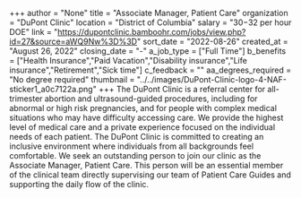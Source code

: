 +++
author = "None"
title = "Associate Manager, Patient Care"
organization = "DuPont Clinic"
location = "District of Columbia"
salary = "$30-$32 per hour DOE"
link = "https://dupontclinic.bamboohr.com/jobs/view.php?id=27&source=aWQ9Nw%3D%3D"
sort_date = "2022-08-26"
created_at = "August 26, 2022"
closing_date = "-"
a_job_type = ["Full Time"]
b_benefits = ["Health Insurance","Paid Vacation","Disability insurance","Life insurance","Retirement","Sick time"]
c_feedback = ""
aa_degrees_required = "No degree required"
thumbnail = "../../images/DuPont-Clinic-logo-4-NAF-sticker1_a0c7122a.png"
+++
The DuPont Clinic is a referral center for all-trimester abortion and ultrasound-guided procedures, including for abnormal or high risk pregnancies, and for people with complex medical situations who may have difficulty accessing care.  We provide the highest level of medical care and a private experience focused on the individual needs of each patient. The DuPont Clinic is committed to creating an inclusive environment where individuals from all backgrounds feel comfortable. We seek an outstanding person to join our clinic as the Associate Manager, Patient Care. This person will be an essential member of the clinical team directly supervising our team of Patient Care Guides and supporting the daily flow of the clinic. 